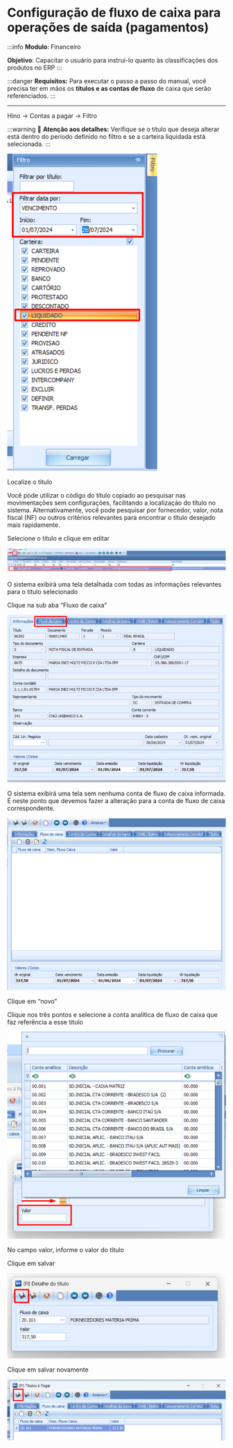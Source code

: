 # Configuração de fluxo de caixa para operações de saída (pagamentos)

:::info
**Modulo**: Financeiro

**Objetivo**: Capacitar o usuário para instruí-lo quanto às classificações dos produtos no ERP
:::

:::danger
**Requisitos:** 
Para executar o passo a passo do manual, você precisa ter em mãos os **títulos e as contas de fluxo** de caixa que serão referenciados.
:::

___

Hino → Contas a pagar → Filtro 

:::warning
📢 **Atenção aos detalhes:**
Verifique se o título que deseja alterar está dentro do período definido no filtro e se a carteira liquidada está selecionada.
:::

![fluxo-de-caixa-saidas](./img/fluxo-de-caixa-saidas/fluxo-de-caixa-saidas.png)

Localize o titulo 

Você pode utilizar o código do título copiado ao pesquisar nas movimentações sem configurações, facilitando a localização do título no sistema. Alternativamente, você pode pesquisar por fornecedor, valor, nota fiscal (NF) ou outros critérios relevantes para encontrar o título desejado mais rapidamente.
 
Selecione o título e clique em editar 

![fluxo-de-caixa-saidas-1](./img/fluxo-de-caixa-saidas/fluxo-de-caixa-saidas-1.png)

O sistema exibirá uma tela detalhada com todas as informações relevantes para o título selecionado

Clique na sub aba “Fluxo de caixa” 

![fluxo-de-caixa-saidas-2](./img/fluxo-de-caixa-saidas/fluxo-de-caixa-saidas-2.png)

O sistema exibirá uma tela sem nenhuma conta de fluxo de caixa informada. É neste ponto que devemos fazer a alteração para a conta de fluxo de caixa correspondente.

![fluxo-de-caixa-saidas-3](./img/fluxo-de-caixa-saidas/fluxo-de-caixa-saidas-3.png)

Clique em “novo” 

Clique nos três pontos e selecione a conta analítica de fluxo de caixa que faz referência a esse titulo

![fluxo-de-caixa-saidas-4](./img/fluxo-de-caixa-saidas/fluxo-de-caixa-saidas-4.png)

No campo valor, informe o valor do título 

Clique em salvar 

![fluxo-de-caixa-saidas-5](./img/fluxo-de-caixa-saidas/fluxo-de-caixa-saidas-5.png)

Clique em salvar novamente 

![fluxo-de-caixa-saidas-6](./img/fluxo-de-caixa-saidas/fluxo-de-caixa-saidas-6.png)